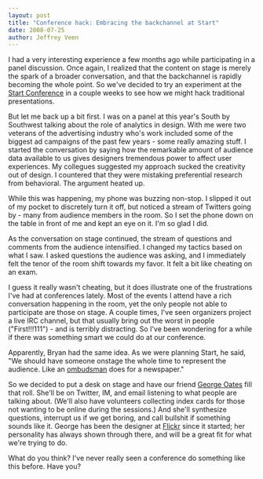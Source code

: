 ```yaml
---
layout: post
title: "Conference hack: Embracing the backchannel at Start"
date: 2008-07-25
author: Jeffrey Veen
---
```

I had a very interesting experience a few months ago while participating in a panel discussion. Once again, I realized that the content on stage is merely the spark of a broader conversation, and that the backchannel is rapidly becoming the whole point. So we've decided to try an experiment at the <a href="http://thestartconference.com/">Start Conference</a> in a couple weeks to see how we might hack traditional presentations.

But let me back up a bit first. I was on a panel at this year's South by Southwest talking about the role of analytics in design. With me were two veterans of the advertising industry who's work included some of the biggest ad campaigns of the past few years - some really amazing stuff. I started the conversation by saying how the remarkable amount of audience data available to us gives designers tremendous power to affect user experiences. My collegues suggested my approach sucked the creativity out of design. I countered that they were mistaking preferential research from behavioral. The argument heated up.

While this was happening, my phone was buzzing non-stop. I slipped it out of my pocket to discretely turn it off, but noticed a stream of Twitters going by - many from audience members in the room. So I set the phone down on the table in front of me and kept an eye on it. I'm so glad I did.

As the conversation on stage continued, the stream of questions and comments from the audience intensified. I changed my tactics based on what I saw. I asked questions the audience was asking, and I immediately felt the tenor of the room shift towards my favor. It felt a bit like cheating on an exam.

I guess it really wasn't cheating, but it does illustrate one of the frustrations I've had at conferences lately. Most of the events I attend have a rich conversation happening in the room, yet the only people not able to participate are those on stage. A couple times, I've seen organizers project a live IRC channel, but that usually bring out the worst in people ("First!!!111") - and is terribly distracting. So I've been wondering for a while if there was something smart we could do at our conference.

Apparently, Bryan had the same idea. As we were planning Start, he said, "We should have someone onstage the whole time to represent the audience. Like an <a href="http://en.wikipedia.org/wiki/Ombudsman">ombudsman</a> does for a newspaper."

So we decided to put a desk on stage and have our friend <a href="http://abitofgeorge.com/">George Oates</a> fill that roll. She'll be on Twitter, IM, and email listening to what people are talking about. (We'll also have volunteers collecting index cards for those not wanting to be online during the sessions.) And she'll synthesize questions, interrupt us if we get boring, and call bullshit if something sounds like it. George has been the designer at <a href="http://www.flickr.com/people/george/">Flickr</a> since it started; her personality has always shown through there, and will be a great fit for what we're trying to do.

What do you think? I've never really seen a conference do something like this before. Have you?
